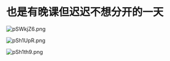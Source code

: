 # 也是有晚课但迟迟不想分开的一天



![pSWkjZ6.png](https://s1.ax1x.com/2023/02/09/pSWkjZ6.png)



![pSh1UpR.png](https://s1.ax1x.com/2023/02/10/pSh1UpR.png)



![pSh1th9.png](https://s1.ax1x.com/2023/02/10/pSh1th9.png)